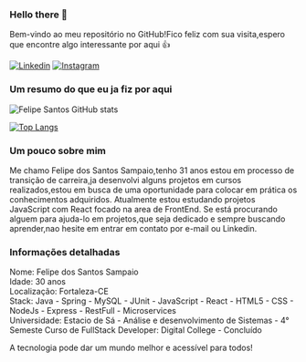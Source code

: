 ### Hello there 👋

Bem-vindo ao meu repositório no GitHub!Fico feliz com sua visita,espero que encontre algo interessante por aqui 👍

[![Linkedin](https://img.shields.io/badge/LinkedIn-0077B5?style=for-the-badge&logo=linkedin&logoColor=white)](https://www.linkedin.com/in/felipesantt/)
[![Instagram](https://img.shields.io/badge/Instagram-E4405F?style=for-the-badge&logo=instagram&logoColor=white)](https://instagram.com/felipesantosk2)


### Um resumo do que eu ja fiz por aqui

![Felipe Santos GitHub stats](https://github-readme-stats.vercel.app/api?username=FelipeSantt&show_icons=true&theme=nightowl)

[![Top Langs](https://github-readme-stats.vercel.app/api/top-langs/?username=FelipeSannt&layout=compact&theme=nightowl)](https://github.com/FelipeSantt/github-readme-stats)



### Um pouco sobre mim

Me chamo Felipe dos Santos Sampaio,tenho 31 anos estou em processo de transição de carreira,ja desenvolvi alguns projetos em cursos realizados,estou em busca de uma oportunidade para colocar em prática os conhecimentos adquiridos. Atualmente estou estudando projetos JavaScript com React focado na area de FrontEnd. Se está procurando alguem para ajuda-lo em projetos,que seja dedicado e sempre buscando aprender,nao hesite em entrar em contato por e-mail ou Linkedin.

### Informações detalhadas
Nome: Felipe dos Santos Sampaio<br/>
Idade: 30 anos <br/>
Localização: Fortaleza-CE <br/>
Stack: Java - Spring - MySQL - JUnit - JavaScript - React - HTML5 - CSS - NodeJs - Express - RestFull - Microservices <br/>
Universidade: Estacio de Sá - Análise e desenvolvimento de Sistemas - 4° Semeste
Curso de FullStack Developer: Digital College - Concluído


A tecnologia pode dar um mundo melhor e acessível para todos!

